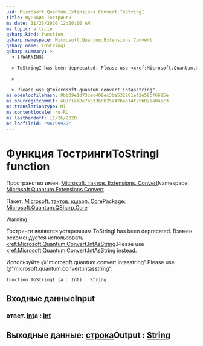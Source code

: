 ```yaml
---
uid: Microsoft.Quantum.Extensions.Convert.ToStringI
title: Функция Тостринги
ms.date: 11/25/2020 12:00:00 AM
ms.topic: article
qsharp.kind: function
qsharp.namespace: Microsoft.Quantum.Extensions.Convert
qsharp.name: ToStringI
qsharp.summary: >-
  > [!WARNING]

  > ToStringI has been deprecated. Please use <xref:Microsoft.Quantum.Convert.IntAsString> instead.

  >

  > Please use @"microsoft.quantum.convert.intasstring".
ms.openlocfilehash: 9bb09e1d73cec408ec3be532201ef2e58bf6685e
ms.sourcegitcommit: a87c1aa8e7453360025e47ba614f25b02ea84ec3
ms.translationtype: MT
ms.contentlocale: ru-RU
ms.lasthandoff: 11/26/2020
ms.locfileid: "96199937"
---
```

# <a name="tostringi-function"></a><span data-ttu-id="c9f17-102">Функция Тостринги</span><span class="sxs-lookup"><span data-stu-id="c9f17-102">ToStringI function</span></span>

<span data-ttu-id="c9f17-103">Пространство имен: [Microsoft. тактов. Extensions. Convert](xref:Microsoft.Quantum.Extensions.Convert)</span><span class="sxs-lookup"><span data-stu-id="c9f17-103">Namespace: [Microsoft.Quantum.Extensions.Convert](xref:Microsoft.Quantum.Extensions.Convert)</span></span>

<span data-ttu-id="c9f17-104">Пакет: [Microsoft. тактов. кшарп. Core](https://nuget.org/packages/Microsoft.Quantum.QSharp.Core)</span><span class="sxs-lookup"><span data-stu-id="c9f17-104">Package: [Microsoft.Quantum.QSharp.Core](https://nuget.org/packages/Microsoft.Quantum.QSharp.Core)</span></span>


> [!WARNING]
> <span data-ttu-id="c9f17-105">Тостринги является устаревшим.</span><span class="sxs-lookup"><span data-stu-id="c9f17-105">ToStringI has been deprecated.</span></span> <span data-ttu-id="c9f17-106">Взамен рекомендуется использовать <xref:Microsoft.Quantum.Convert.IntAsString>.</span><span class="sxs-lookup"><span data-stu-id="c9f17-106">Please use <xref:Microsoft.Quantum.Convert.IntAsString> instead.</span></span>
>
> <span data-ttu-id="c9f17-107">Используйте @"microsoft.quantum.convert.intasstring".</span><span class="sxs-lookup"><span data-stu-id="c9f17-107">Please use @"microsoft.quantum.convert.intasstring".</span></span>



```qsharp
function ToStringI (a : Int) : String
```


## <a name="input"></a><span data-ttu-id="c9f17-108">Входные данные</span><span class="sxs-lookup"><span data-stu-id="c9f17-108">Input</span></span>

### <a name="a--int"></a><span data-ttu-id="c9f17-109">ответ. [int](xref:microsoft.quantum.lang-ref.int)</span><span class="sxs-lookup"><span data-stu-id="c9f17-109">a : [Int](xref:microsoft.quantum.lang-ref.int)</span></span>





## <a name="output--string"></a><span data-ttu-id="c9f17-110">Выходные данные: [строка](xref:microsoft.quantum.lang-ref.string)</span><span class="sxs-lookup"><span data-stu-id="c9f17-110">Output : [String](xref:microsoft.quantum.lang-ref.string)</span></span>

